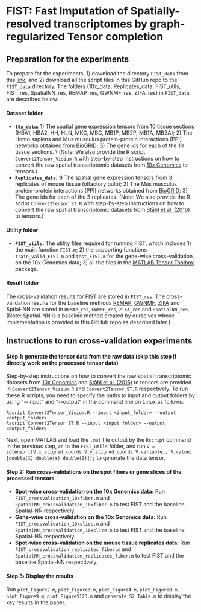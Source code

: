 # FIST: Fast Imputation of Spatially-resolved transcriptomes by graph-regularized Tensor completion

## Preparation for the experiments
To prepare for the experiments, 1) download the directory `FIST_data` from this [link](http://compbio.cs.umn.edu/FIST_data.tgz); and 2) download all the script files in this GitHub repo to the `FIST_data` directory.
The folders (10x_data, Replicates_data, FIST_utils, FIST_res, SpatialNN_res, REMAP_res, GWNMF_res, ZIFA_res) in `FIST_data` are described below:
#### Dataset folder
- **`10x_data`:** 1) The spatial gene expression tensors from 10 tissue sections (HBA1, HBA2, HH, HLN, MKC, MBC, MB1P, MB2P, MB1A, MB2A); 2) The Homo sapiens and Mus musculus protein-protein interactions (PPI) networks obtained from [BioGRID](https://thebiogrid.org/);  3) The gene ids for each of the 10 tissue sections. \\
(Note: We also provide the R script `Convert2Tensor_Visium.R` with step-by-step instructions on how to convert the raw spatial transcriptomic datasets from [10x Genomics](https://support.10xgenomics.com/spatial-gene-expression/datasets/) to tensors.)
- **`Replicates_data`**: 1) The spatial gene expression tensors from 3 replicates of mouse tissue (olfactory bulb);  2) The Mus musculus protein-protein interactions (PPI) networks obtained from [BioGRID](https://thebiogrid.org/); 3) The gene ids for each of the 3 replicates.
(Note: We also provide the R script `Convert2Tensor_ST.R` with step-by-step instructions on how to convert the raw spatial transcriptomic datasets from [Ståhl et al. (2016)](https://www.spatialresearch.org/resources-published-datasets/doi-10-1126science-aaf2403/) to tensors.)
#### Utility folder
- **`FIST_utils`:** The utility files required for running FIST, which includes 1) the main function `FIST.m`; 2) the supporting functions `train_valid_FIST.m` and `test_FIST.m` for the gene-wise cross-validation on the 10x Genomics data; 3) all the files in the [MATLAB Tensor Toolbox](https://gitlab.com/tensors/tensor_toolbox) package.
#### Result folder
The cross-validation results for FIST are stored in `FIST_res`. The cross-validation results for the baseline methods [REMAP](https://github.com/hansaimlim/REMAP), [GWNMF](https://locus.siam.org/doi/pdf/10.1137/1.9781611972801.18), [ZIFA](https://github.com/epierson9/ZIFA) and Sptial-NN are stored in `REMAP_res`, `GWNMF_res`, `ZIFA_res` and `SpatialNN_res`. (Note: Spatial-NN is a baseline method created by ourselves whose implementation is provided in this GitHub repo as described later.)

## Instructions to run cross-validation experiments
#### Step 1: generate the tensor data from the raw data (skip this step if directly work on the processed tensor data)
Step-by-step instructions on how to convert the raw spatial transcriptomic datasets from [10x Genomics](https://support.10xgenomics.com/spatial-gene-expression/datasets/) and [Ståhl et al. (2016)](https://www.spatialresearch.org/resources-published-datasets/doi-10-1126science-aaf2403/) to tensors are provided in `Convert2Tensor_Visium.R` and `Convert2Tensor_ST.R` respectively.  To run these R scripts, you need to specify the paths to input and output folders by using "--input" and "--output" in the command line on Linux as follows:
```
Rscript Convert2Tensor_Visium.R --input <input_folder> --output <output_folder>
Rscript Convert2Tensor_ST.R --input <input_folder> --output <output_folder>  
```
Next, open MATLAB and load the `.mat` file output by the `Rscript` command in the previous step, `cd` to the `FIST_utils` folder, and run `V = sptensor([V.x_aligned_coords V.y_aligned_coords V.variable], V.value, [double(X) double(Y) double(Z)]);` to generate the data tensor.
#### Step 2: Run cross-validations on the spot fibers or gene slices of the processed tensors
- **Spot-wise cross-validation on the 10x Genomics data:**  Run `FIST_crossvalidation_10xfiber.m` and `SpatialNN_crossvalidation_10xfiber.m` to test FIST and the baseline Spatial-NN respectively.
- **Gene-wise cross-validation on the 10x Genomics data:**  Run `FIST_crossvalidation_10xslice.m` and `SpatialNN_crossvalidation_10xslice.m` to test FIST and the baseline Spatial-NN respectively. 
- **Spot-wise cross-validation on the mouse tissue replicates data:**  Run `FIST_crossvalidation_replicates_fiber.m` and `SpatialNN_crossvalidation_replicates_fiber.m` to test FIST and the baseline Spatial-NN respectively.
#### Step 3: Display the results
Run `plot_Figure2.m`, `plot_Figure3.m`, `plot_Figure4.m`, `plot_Figure8.m`, `plot_Figure9.m`, `plot_FigureS123.m` and `generate_S2_Table.m` to display the key results in the paper.



